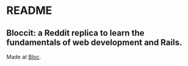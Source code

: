 # README

 ## Bloccit: a Reddit replica to learn the fundamentals of web development and Rails.
 
 Made at [Bloc](http://bloc.io).

